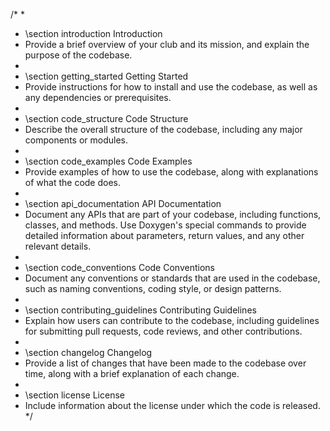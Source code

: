 /*
 *
 * \section introduction Introduction
 * Provide a brief overview of your club and its mission, and explain the purpose of the codebase.
 *
 * \section getting_started Getting Started
 * Provide instructions for how to install and use the codebase, as well as any dependencies or prerequisites.
 *
 * \section code_structure Code Structure
 * Describe the overall structure of the codebase, including any major components or modules.
 *
 * \section code_examples Code Examples
 * Provide examples of how to use the codebase, along with explanations of what the code does.
 *
 * \section api_documentation API Documentation
 * Document any APIs that are part of your codebase, including functions, classes, and methods. Use Doxygen's special commands to provide detailed information about parameters, return values, and any other relevant details.
 *
 * \section code_conventions Code Conventions
 * Document any conventions or standards that are used in the codebase, such as naming conventions, coding style, or design patterns.
 *
 * \section contributing_guidelines Contributing Guidelines
 * Explain how users can contribute to the codebase, including guidelines for submitting pull requests, code reviews, and other contributions.
 *
 * \section changelog Changelog
 * Provide a list of changes that have been made to the codebase over time, along with a brief explanation of each change.
 *
 * \section license License
 * Include information about the license under which the code is released.
 */